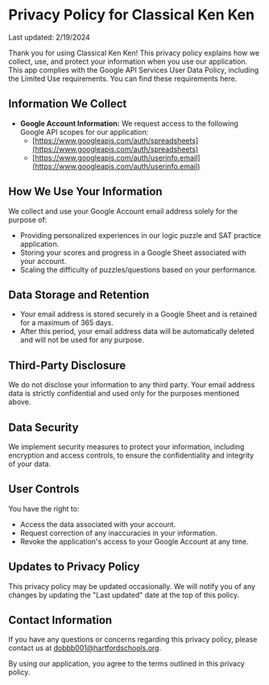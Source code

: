 # Privacy Policy for Classical Ken Ken

Last updated: 2/19/2024

Thank you for using Classical Ken Ken! This privacy policy explains how we collect, use, and protect your information when you use our application. This app complies with the Google API Services User Data Policy, including the Limited Use requirements. You can find these requirements here.

## Information We Collect

- **Google Account Information:** We request access to the following Google API scopes for our application:
  - [https://www.googleapis.com/auth/spreadsheets](https://www.googleapis.com/auth/spreadsheets)
  - [https://www.googleapis.com/auth/userinfo.email](https://www.googleapis.com/auth/userinfo.email)

## How We Use Your Information

We collect and use your Google Account email address solely for the purpose of:
- Providing personalized experiences in our logic puzzle and SAT practice application.
- Storing your scores and progress in a Google Sheet associated with your account.
- Scaling the difficulty of puzzles/questions based on your performance.

## Data Storage and Retention

- Your email address is stored securely in a Google Sheet and is retained for a maximum of 365 days.
- After this period, your email address data will be automatically deleted and will not be used for any purpose.

## Third-Party Disclosure

We do not disclose your information to any third party. Your email address data is strictly confidential and used only for the purposes mentioned above.

## Data Security

We implement security measures to protect your information, including encryption and access controls, to ensure the confidentiality and integrity of your data.

## User Controls

You have the right to:
- Access the data associated with your account.
- Request correction of any inaccuracies in your information.
- Revoke the application's access to your Google Account at any time.

## Updates to Privacy Policy

This privacy policy may be updated occasionally. We will notify you of any changes by updating the "Last updated" date at the top of this policy.

## Contact Information

If you have any questions or concerns regarding this privacy policy, please contact us at dobbb001@hartfordschools.org.

By using our application, you agree to the terms outlined in this privacy policy.
